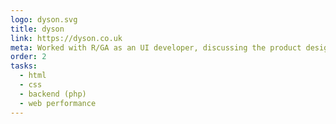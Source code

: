 ```yaml
---
logo: dyson.svg
title: dyson
link: https://dyson.co.uk
meta: Worked with R/GA as an UI developer, discussing the product design team's ideas and then building them into the browser and then passing them to Deloitte for production use for dyson's big digital move.
order: 2
tasks:
  - html
  - css
  - backend (php)
  - web performance
---
```

